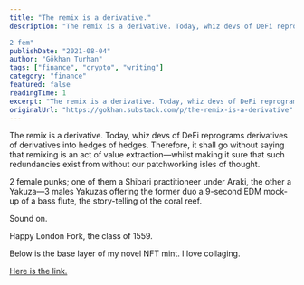 ```yaml
---
title: "The remix is a derivative."
description: "The remix is a derivative. Today, whiz devs of DeFi reprograms derivatives of derivatives into hedges of hedges. Therefore, it shall go without saying that remixing is an act of value extraction—whilst making it sure that such redundancies exist from without our patchworking isles of thought.

2 fem"
publishDate: "2021-08-04"
author: "Gökhan Turhan"
tags: ["finance", "crypto", "writing"]
category: "finance"
featured: false
readingTime: 1
excerpt: "The remix is a derivative. Today, whiz devs of DeFi reprograms derivatives of derivatives into hedges of hedges. Therefore, it shall go without saying that remixing is an act of value..."
originalUrl: "https://gokhan.substack.com/p/the-remix-is-a-derivative"
---
```


The remix is a derivative. Today, whiz devs of DeFi reprograms derivatives of derivatives into hedges of hedges. Therefore, it shall go without saying that remixing is an act of value extraction—whilst making it sure that such redundancies exist from without our patchworking isles of thought.

2 female punks; one of them a Shibari practitioneer under Araki, the other a Yakuza—3 males Yakuzas offering the former duo a 9-second EDM mock-up of a bass flute, the story-telling of the coral reef.

Sound on.

Happy London Fork, the class of 1559.

Below is the base layer of my novel NFT mint. I love collaging.

[Here is the link.](https://foundation.app/@gokhan/the-remix-is-a-derivative-68248)